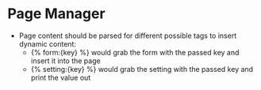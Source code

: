 # Page Manager

- Page content should be parsed for different possible tags to insert dynamic content:
	- {% form:{key} %} would grab the form with the passed key and insert it into the page
	- {% setting:{key} %} would grab the setting with the passed key and print the value out